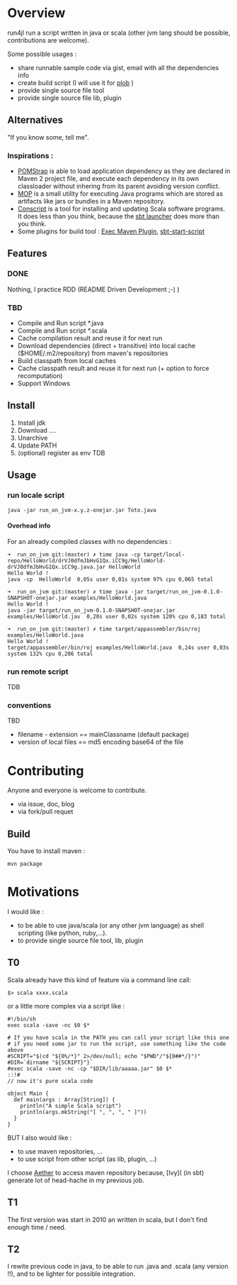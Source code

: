 # Overview

run4jl run a script written in java or scala (other jvm lang should be possible, contributions are welcome).

Some possible usages :

* share runnable sample code via gist, email with all the dependencies info
* create build script (I will use it for [plob](https://github.com/davidB/plob) )
* provide single source file tool
* provide single source file lib, plugin

## Alternatives

"If you know some, tell me".

### Inspirations :

* [POMStrap](http://jfluid.com/) is able to load application dependency as they are declared in Maven 2 project file, and execute each dependency in its own classloader without inhering from its parent avoiding version conflict.
* [MOP](http://mop.fusesource.org/) is a small utility for executing Java programs which are stored as artifacts like jars or bundles in a Maven repository.
* [Conscript](https://github.com/n8han/conscript) is a tool for installing and updating Scala software programs. It does less than you think, because the [sbt launcher](https://github.com/harrah/xsbt/tree/0.13/launch) does more than you think.
* Some plugins for build tool : [Exec Maven Plugin](http://mojo.codehaus.org/exec-maven-plugin/), [sbt-start-script](https://github.com/sbt/sbt-start-script)

## Features

### DONE

Nothing, I practice RDD (README Driven Development ;-) )

### TBD

* Compile and Run script *.java
* Compile and Run script *.scala
* Cache compilation result and reuse it for next run
* Download dependencies (direct + transitive) into local cache ($HOME/.m2/repository) from maven's repositories
* Build classpath from local caches
* Cache classpath result and reuse it for next run (+ option to force recomputation)
* Support Windows

## Install

1. Install jdk
2. Download ....
3. Unarchive
4. Update PATH
5. (optional) register as env
TDB

## Usage

### run locale script



    java -jar run_on_jvm-x.y.z-onejar.jar Toto.java

#### Overhead info

For an already compiled classes with no dependencies :

    ➜  run_on_jvm git:(master) ✗ time java -cp target/local-repo/HelloWorld/drVJ0dfmJbHvG1Qx.iCC9g/HelloWorld-drVJ0dfmJbHvG1Qx.iCC9g.java.jar HelloWorld
    Hello World !
    java -cp  HelloWorld  0,05s user 0,01s system 97% cpu 0,065 total

    ➜  run_on_jvm git:(master) ✗ time java -jar target/run_on_jvm-0.1.0-SNAPSHOT-onejar.jar examples/HelloWorld.java
    Hello World !
    java -jar target/run_on_jvm-0.1.0-SNAPSHOT-onejar.jar examples/HelloWorld.jav  0,20s user 0,02s system 120% cpu 0,183 total

    ➜  run_on_jvm git:(master) ✗ time target/appassembler/bin/roj examples/HelloWorld.java
    Hello World !
    target/appassembler/bin/roj examples/HelloWorld.java  0,24s user 0,03s system 132% cpu 0,206 total

### run remote script

TDB

### conventions

TBD
* filename - extension == mainClassname (default package)
* version of local files == md5 encoding base64 of the file

# Contributing

Anyone and everyone is welcome to contribute.

* via issue, doc, blog
* via fork/pull requet

## Build

You have to install maven :

    mvn package

# Motivations

I would like :
* to be able to use java/scala (or any other jvm language) as shell scripting (like python, ruby,...).
* to provide single source file tool, lib, plugin

## T0

Scala already have this kind of feature via a command line call:

    $> scala xxxx.scala

or a little more complex via a script like :

	#!/bin/sh
	exec scala -save -nc $0 $*

	# If you have scala in the PATH you can call your script like this one
	# if you need some jar to run the script, use something like the code above
	#SCRIPT="$(cd "${0%/*}" 2>/dev/null; echo "$PWD"/"${0##*/}")"
	#DIR=`dirname "${SCRIPT}"}`
	#exec scala -save -nc -cp "$DIR/lib/aaaaa.jar" $0 $*
	::!#
	// now it's pure scala code

	object Main {
	  def main(args : Array[String]) {
	    println("A simple Scala script")
	    println(args.mkString("[ ", ", ", " ]"))
	  }
	}

BUT I also would like :
* to use maven repositories, ...
* to use script from other script (as lib, plugin, ...)

I choose [Aether](http://wiki.eclipse.org/Aether) to access maven repository because, [Ivy]( (in sbt) generate lot of head-hache in my previous job.

## T1

The first version was start in 2010 an written in scala, but I don't find enough time / need.

## T2

I rewite previous code in java, to be able to run .java and .scala (any version !!), and to be lighter for possible integration.
